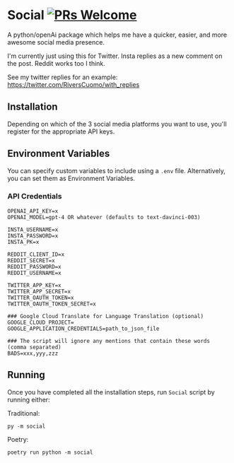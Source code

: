 # Social [![PRs Welcome](https://img.shields.io/badge/PRs-welcome-brightgreen.svg?style=flat-square)](https://makeapullrequest.com)

A python/openAi package which helps me have a quicker, easier, and more awesome social media presence.

I'm currently just using this for Twitter. Insta replies as a new comment on the post. Reddit works too I think.

See my twitter replies for an example: https://twitter.com/RiversCuomo/with_replies

## Installation

Depending on which of the 3 social media platforms you want to use, you'll register for the appropriate API keys. 

## Environment Variables

You can specify custom variables to include using a `.env` file.  Alternatively, you can set them as Environment Variables.

### API Credentials

```
OPENAI_API_KEY=x
OPENAI_MODEL=gpt-4 OR whatever (defaults to text-davinci-003)

INSTA_USERNAME=x
INSTA_PASSWORD=x
INSTA_PK=x

REDDIT_CLIENT_ID=x
REDDIT_SECRET=x
REDDIT_PASSWORD=x
REDDIT_USERNAME=x

TWITTER_APP_KEY=x
TWITTER_APP_SECRET=x
TWITTER_OAUTH_TOKEN=x
TWITTER_OAUTH_TOKEN_SECRET=x

### Google Cloud Translate for Language Translation (optional)
GOOGLE_CLOUD_PROJECT=
GOOGLE_APPLICATION_CREDENTIALS=path_to_json_file

### The script will ignore any mentions that contain these words (comma separated)
BADS=xxx,yyy,zzz
```
## Running

Once you have completed all the installation steps, run `Social` script by running either:

Traditional:

```shell
py -m social
```

Poetry:

```shell
poetry run python -m social
```



